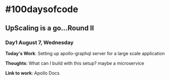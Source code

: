 # #100daysofcode

## UpScaling is a go...Round II

### Day1 August 7, Wednesday

**Today's Work**: Setting up apollo-graphql server for a large scale application

**Thoughts**: What can I build with this setup? maybe a microservice

**Link to work**: Apollo Docs
